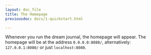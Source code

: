 ```yaml
---
layout: doc_file
title: The Homepage
previousdoc: docs/1-quickstart.html

---
```


Whenever you run the dream journal, the homepage will appear. The homepage will be at the address `0.0.0.0:8080/`, alternatively: `127.0.0.1:8080/` or just `localhost:8080`. 

